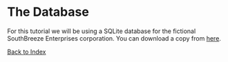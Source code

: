 # The Database

For this tutorial we will be using a SQLite database for the fictional SouthBreeze 
Enterprises corporation.  You can download a copy from [here](https://github.com/jpsteil/southbreeze/raw/master/databases/storage.db).


[Back to Index](index.md)